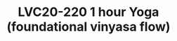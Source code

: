 ---
categories:
- lvc20
description: Class Description:<br><br>Join Kassidy for a 1-hour foundational vinyasa
  flow. In this class, we will move through a series of poses meant to ease tension
  in the shoulders, chest, and back. These are areas in the body that are often stressed
  and over-stretched while working at a computer or desk. Remember to bring something
  comfy to practice on, a mat, towel, or blanket!
image: /assets/images/featured-images/lvc20/LVC20-220.png
session_id: LVC20-220
session_room: '[Track 1] IoT/Edge/Embedded'
session_slot:
  end_time: 2020-09-23 13:45
  start_time: 2020-09-23 12:45
session_speakers:
- speaker_bio: Kassidy is a Registered Yoga Teacher and Licensed Massage Therapist.
    She began her journey with yoga in 2012. It started as a way to stretch, and ease
    the tension of every day stress. After a few classes she noticed the power of
    uniting movement with breath, and &amp;nbsp;the calming effect it had on the mind.
    Her yoga practice turned into a passion for kinesiology, and later inspired her
    to take a 200 hour yoga teacher training in Portsmouth, New Hampshire. Since becoming
    registered in 2017 she has instructed classes in New Hampshire, Utah, and South
    Carolina. She is now a resident in Charleston South Carolina and enjoys practicing
    yoga on the beach!
  speaker_company: Salt Spa
  speaker_image: http://avatars.sched.co/1/e6/4385642/avatar.jpg.320x320px.jpg?0b7
  speaker_name: Kassidy Holmes
  speaker_position: Yoga Instructor
  speaker_role: attendee, speaker
session_track: Fun / social
tag: session
tags: Fun / social
title: LVC20-220 1 hour Yoga (foundational vinyasa flow)
---